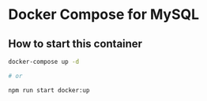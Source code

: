 # Docker Compose for MySQL

## How to start this container

```bash
docker-compose up -d

# or

npm run start docker:up
```
